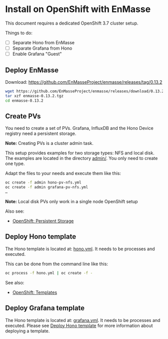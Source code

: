 # Install on OpenShift with EnMasse

This document requires a dedicated OpenShift 3.7 cluster setup.

Things to do:

 - [ ] Separate Hono from EnMasse
 - [ ] Separate Grafana from Hono
 - [ ] Enable Grafana "Guest"

## Deploy EnMasse

Download: https://github.com/EnMasseProject/enmasse/releases/tag/0.13.2

~~~sh
wget https://github.com/EnMasseProject/enmasse/releases/download/0.13.2/enmasse-0.13.2.tgz
tar xzf enmasse-0.13.2.tgz
cd enmasse-0.13.2
~~~

## Create PVs

You need to create a set of PVs. Grafana, InfluxDB and the Hono Device registry need a persistent storage.

**Note:** Creating PVs is a cluster admin task.

This setup provides examples for two storage types: NFS and local disk. The examples are located
in the directory [admin/](admin/). You only need to create one type.

Adapt the files to your needs and execute them like this:

~~~sh
oc create -f admin hono-pv-nfs.yml
oc create -f admin grafana-pv-nfs.yml
…
~~~

**Note:** Local disk PVs only work in a single node OpenShift setup

Also see:

* [OpenShift: Persistent Storage](https://docs.openshift.com/container-platform/latest/architecture/additional_concepts/storage.html)

## Deploy Hono template

The Hono template is located at: [hono.yml](hono.yml). It needs to be processes and executed.

This can be done from the command line like this:

~~~sh
oc process -f hono.yml | oc create -f -
~~~

See also:
* [OpenShift: Templates](https://docs.openshift.com/container-platform/latest/dev_guide/templates.html) 

## Deploy Grafana template

The Hono template is located at: [grafana.yml](grafana.yml). It needs to be processes and executed.
Please see [Deploy Hono template](#deploy-hono-template) for more information about deploying a
template. 